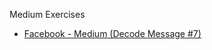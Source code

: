 Medium Exercises

- [Facebook - Medium (Decode Message #7)](https://github.com/brunofaria27/daily-coding-problem/blob/main/Medium/facebook-decode-message.py)
